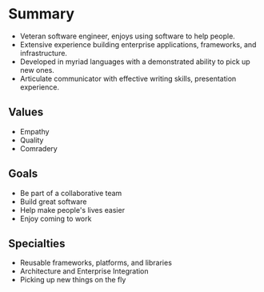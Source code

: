 # Summary
- Veteran software engineer, enjoys using software to help people. 
- Extensive experience building enterprise applications, frameworks, and infrastructure.
- Developed in myriad languages with a demonstrated ability to pick up new ones.
- Articulate communicator with effective writing skills, presentation experience.

## Values
- Empathy
- Quality
- Comradery

## Goals
- Be part of a collaborative team
- Build great software
- Help make people's lives easier
- Enjoy coming to work 

## Specialties
- Reusable frameworks, platforms, and libraries 
- Architecture and Enterprise Integration
- Picking up new things on the fly